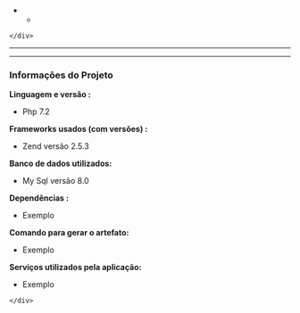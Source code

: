<!DOCTYPE html>
<html>

<head>
  <meta charset="utf-8">
  <meta name="viewport" content="width=device-width, initial-scale=1.0">
  <title>Welcome file</title>
  <link rel="stylesheet" href="https://stackedit.io/style.css" />
</head>

<body class="stackedit">
  <div class="stackedit__left">
    <div class="stackedit__toc">
      
<ul>
<li>
<ul>
<li></li>
</ul>
</li>
</ul>

    </div>
  </div>
  <div class="stackedit__right">
    <div class="stackedit__html">
      <hr>
<hr>
<h3 id="informações-do-projeto">Informações do Projeto</h3>
<p><strong>Linguagem e versão  :</strong></p>
<ul>
<li>Php 7.2</li>
</ul>
<p><strong>Frameworks usados (com versões) :</strong></p>
<ul>
<li>Zend versão 2.5.3</li>
</ul>
<p><strong>Banco de dados utilizados:</strong></p>
<ul>
<li>My Sql versão 8.0</li>
</ul>
<p><strong>Dependências :</strong></p>
<ul>
<li>Exemplo</li>
</ul>
<p><strong>Comando para gerar o artefato:</strong></p>
<ul>
<li>Exemplo</li>
</ul>
<p><strong>Serviços utilizados pela aplicação:</strong></p>
<ul>
<li>Exemplo</li>
</ul>

    </div>
  </div>
</body>

</html>
